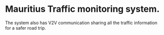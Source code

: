 # Mauritius Traffic monitoring system.

The system also has V2V communication sharing all the traffic information for a safer road trip.
